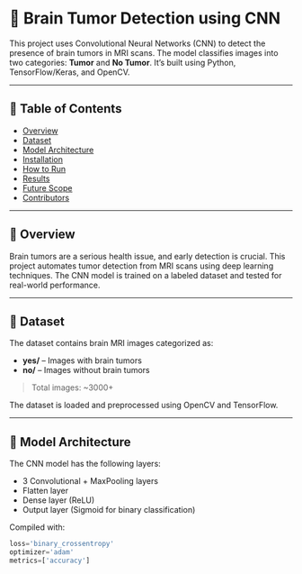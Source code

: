 # 🧠 Brain Tumor Detection using CNN

This project uses Convolutional Neural Networks (CNN) to detect the presence of brain tumors in MRI scans. The model classifies images into two categories: **Tumor** and **No Tumor**. It’s built using Python, TensorFlow/Keras, and OpenCV.

---

## 📌 Table of Contents

- [Overview](#overview)
- [Dataset](#dataset)
- [Model Architecture](#model-architecture)
- [Installation](#installation)
- [How to Run](#how-to-run)
- [Results](#results)
- [Future Scope](#future-scope)
- [Contributors](#contributors)

---

## 🧾 Overview

Brain tumors are a serious health issue, and early detection is crucial. This project automates tumor detection from MRI scans using deep learning techniques. The CNN model is trained on a labeled dataset and tested for real-world performance.

---

## 📂 Dataset

The dataset contains brain MRI images categorized as:

- **yes/** – Images with brain tumors
- **no/** – Images without brain tumors

> Total images: ~3000+

The dataset is loaded and preprocessed using OpenCV and TensorFlow.

---

## 🧠 Model Architecture

The CNN model has the following layers:

- 3 Convolutional + MaxPooling layers
- Flatten layer
- Dense layer (ReLU)
- Output layer (Sigmoid for binary classification)

Compiled with:
```python
loss='binary_crossentropy'
optimizer='adam'
metrics=['accuracy']
